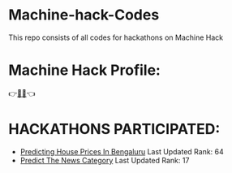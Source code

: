 # Machine-hack-Codes
This repo consists of all codes for hackathons on Machine Hack

# Machine Hack Profile:
:point_right:[:man_technologist:](https://www.machinehack.com/user/profile/ui/5f92efbbcf6264484da5b7c7):point_left:

# HACKATHONS PARTICIPATED:
- [Predicting House Prices In Bengaluru](https://github.com/anshulp2912/Machine-hack-Codes/tree/main/source/Predicting%20House%20Prices%20In%20Bengaluru)
Last Updated Rank: 64
- [Predict The News Category](https://github.com/anshulp2912/Machine-hack-Codes/tree/main/source/Predict%20The%20News%20Category)
Last Updated Rank: 17
